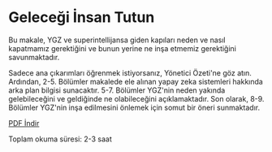 # Geleceği İnsan Tutun

Bu makale, YGZ ve superintellijansa giden kapıları neden ve nasıl kapatmamız gerektiğini ve bunun yerine ne inşa etmemiz gerektiğini savunmaktadır.

Sadece ana çıkarımları öğrenmek istiyorsanız, Yönetici Özeti'ne göz atın. Ardından, 2-5. Bölümler makalede ele alınan yapay zeka sistemleri hakkında arka plan bilgisi sunacaktır. 5-7. Bölümler YGZ'nin neden yakında gelebileceğini ve geldiğinde ne olabileceğini açıklamaktadır. Son olarak, 8-9. Bölümler YGZ'nin inşa edilmesini önlemek için somut bir öneri sunmaktadır.

[PDF İndir](https://keepthefuturehuman.ai/wp-content/uploads/2025/03/Keep_the_Future_Human__AnthonyAguirre__5March2025.pdf)

Toplam okuma süresi: 2-3 saat
